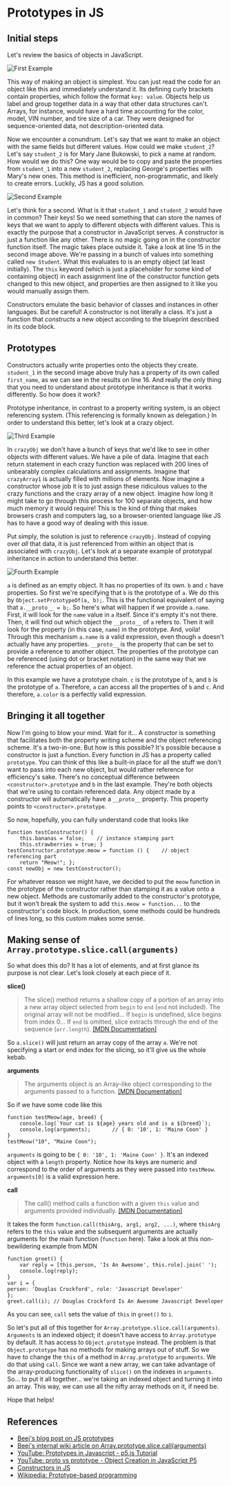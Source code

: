# Prototypes in JS

## Initial steps

Let's review the basics of objects in JavaScript.


![First Example](img/1.jpg)


This way of making an object is simplest. You can just read the code for an object like this and immediately understand it. Its defining curly brackets contain properties, which follow the format `key: value`. Objects help us label and group together data in a way that other data structures can't. Arrays, for instance, would have a hard time accounting for the color, model, VIN number, and tire size of a car. They were designed for sequence-oriented data, not description-oriented data.

Now we encounter a conundrum. Let's say that we want to make an object with the same fields but different values. How could we make `student_2`? Let's say `student_2` is for Mary Jane Bukowski, to pick a name at random. How would we do this? One way would be to copy and paste the properties from `student_1` into a new `student_2`, replacing George's properties with Mary's new ones. This method is inefficient, non-programmatic, and likely to create errors. Luckily, JS has a good solution.

![Second Example](img/2.jpg)

Let's think for a second. What is it that `student_1` and `student_2` would have in common? Their keys! So we need something that can store the names of keys that we want to apply to different objects with different values. This is exactly the purpose that a constructor in JavaScript serves. A constructor is just a function like any other. There is no magic going on in the constructor function itself. The magic takes place outside it. Take a look at line 15 in the second image above. We're passing in a bunch of values into something called `new Student`. What this evaluates to is an empty object (at least initially). The `this` keyword (which is just a placeholder for some kind of containing object) in each assignment line of the constructor function gets changed to this new object, and properties are then assigned to it like you would manually assign them.

Constructors emulate the basic behavior of classes and instances in other languages. But be careful! A constructor is not literally a class. It's just a function that *constructs* a new object according to the blueprint described in its code block.

## Prototypes

Constructors actually write properties onto the objects they create. `student_1` in the second image above truly has a property of its own called `first_name`, as we can see in the results on line 16. And really the only thing that you need to understand about prototype inheritance is that it works differently. So how does it work?

Prototype inheritance, in contrast to a property writing system, is an object referencing system. (This referencing is formally known as delegation.) In order to understand this better, let's look at a crazy object.

![Third Example](img/3.jpg)

In `crazyObj` we don't have a bunch of keys that we'd like to see in other objects with different values. We have a pile of data. Imagine that each return statement in each crazy function was replaced with 200 lines of unbearably complex calculations and assignments. Imagine that `crazyArray1` is actually filled with millions of elements. Now imagine a constructor whose job it is to just assign these ridiculous values to the crazy functions and the crazy array of a new object. Imagine how long it might take to go through this process for 100 separate objects, and how much memory it would require! This is the kind of thing that makes browsers crash and computers lag, so a browser-oriented language like JS has to have a good way of dealing with this issue.

Put simply, the solution is just to reference `crazyObj`. Instead of copying over *all* that data, it is just referenced from within an object that is associated with `crazyObj`. Let's look at a separate example of prototypal inheritance in action to understand this better.

![Fourth Example](img/4.jpg)

`a` is defined as an empty object. It has no properties of its own. `b` and `c` have properties. So first we're specifying that `b` is the prototype of `a`. We do this by `Object.setPrototypeOf(a, b);`. This is the functional equivalent of saying that `a.__proto__ = b;`. So here's what will happen if we provide `a.name`. First, it will look for the `name` value in `a` itself. Since it's empty it's not there. Then, it will find out which object the `__proto__` of `a` refers to. Then it will look for the property (in this case, `name`) in the prototype. And, voila! Through this mechanism `a.name` is a valid expression, even though `a` doesn't actually have any properties. `__proto__` is the property that can be set to provide a reference to another object. The properties of the prototype can be referenced (using dot or bracket notation) in the same way that we reference the actual properties of an object.

In this example we have a prototype chain. `c` is the prototype of `b`, and `b` is the prototype of `a`. Therefore, `a` can access all the properties of `b` and `c`. And therefore, `a.color` is a perfectly valid expression.

## Bringing it all together

Now I'm going to blow your mind. Wait for it... A constructor is something that facilitates both the property writing scheme and the object referencing scheme. It's a two-in-one. But how is this possible? It's possible because a constructor is just a function. Every function in JS has a property called `prototype`. You can think of this like a built-in place for all the stuff we don't want to pass into each new object, but would rather reference for efficiency's sake. There's no conceptual difference between `<constructor>.prototype` and `b` in the last example. They're both objects that we're using to contain referenced data. Any object made by a constructor will automatically have a `__proto__` property. This property points to `<constructor>.prototype`.

So now, hopefully, you can fully understand code that looks like

    function testConstructor() {
        this.bananas = false;    // instance stamping part
        this.strawberries = true; }
    testConstructor.prototype.meow = function () {    // object referencing part
        return "Meow!"; };
    const newObj = new testConstructor();

For whatever reason we might have, we decided to put the `meow` function in the prototype of the constructor rather than stamping it as a value onto a new object. Methods are customarily added to the constructor's prototype, but it won't break the system to add `this.meow = function...` to the constructor's code block. In production, some methods could be hundreds of lines long, so this custom makes some sense.

## Making sense of `Array.prototype.slice.call(arguments)`

So what does this do? It has a lot of elements, and at first glance its purpose is not clear. Let's look closely at each piece of it.

**slice()**
> The slice() method returns a shallow copy of a portion of an array into a new array object selected from `begin` to `end` (`end` not included). The original array will not be modified... If `begin` is undefined, slice begins from index 0... If `end` is omitted, slice extracts through the end of the sequence (`arr.length`). [[MDN Documentation]](https://developer.mozilla.org/en-US/docs/Web/JavaScript/Reference/Global_Objects/Array/slice)

So `a.slice()` will just return an array copy of the array `a`. We're not specifying a start or end index for the slicing, so it'll give us the whole kebab.

**arguments**
> The arguments object is an Array-like object corresponding to the arguments passed to a function. [[MDN Documentation]](https://developer.mozilla.org/en-US/docs/Web/JavaScript/Reference/Functions/arguments)

So if we have some code like this

    function testMeow(age, breed) {
        console.log(`Your cat is ${age} years old and is a ${breed}`);
        console.log(arguments);       // { 0: '10', 1: 'Maine Coon' }
    }
    testMeow("10", "Maine Coon");

`arguments` is going to be `{ 0: '10', 1: 'Maine Coon' }`. It's an indexed object with a `length` property. Notice how its keys are numeric and correspond to the order of arguments as they were passed into `testMeow`. `arguments[0]` is a valid expression here.

**call**
>The call() method calls a function with a given `this` value and arguments provided individually. [[MDN Documentation]](https://developer.mozilla.org/en-US/docs/Web/JavaScript/Reference/Global_Objects/Function/call)

It takes the form `function.call(thisArg, arg1, arg2, ...)`, where `thisArg` refers to the `this` value and the subsequent arguments are actually arguments for the main function (`function` here). Take a look at this non-bewildering example from MDN

    function greet() {
        var reply = [this.person, 'Is An Awesome', this.role].join(' ');
        console.log(reply);
    }
    var i = {
    person: 'Douglas Crockford', role: 'Javascript Developer'
    };
    greet.call(i); // Douglas Crockford Is An Awesome Javascript Developer

As you can see, `call` sets the value of `this` in `greet()` to `i`.

So let's put all of this together for `Array.prototype.slice.call(arguments)`. `Arguments` is an indexed object; it doesn't have access to `Array.prototype` by default. It has access to `Object.prototype` instead. The problem is that `Object.prototype` has no methods for making arrays out of stuff.  So we have to change the `this` of a method in `Array.prototype` to `arguments`. We do that using `call`. Since we want a new array, we can take advantage of the array-producing functionality of `slice()` on the indexes in `arguments`. So... to put it all together... we're taking an indexed object and turning it into an array. This way, we can use all the nifty array methods on it, if need be.

Hope that helps!

## References

* [Beej's blog post on JS prototypes](http://beej.us/blog/data/javascript-prototypes-inheritance/)
* [Beej's internal wiki article on Array.prototype.slice.call(arguments)](https://github.com/LambdaSchool/BeejWiki/wiki/Arrays,-prototypes,-slices,-calls)
* [YouTube: Prototypes in Javascript - p5.js Tutorial](https://www.youtube.com/watch?v=hS_WqkyUah8)
* [YouTube: proto vs prototype - Object Creation in JavaScript P5](https://www.youtube.com/watch?v=DqGwxR_0d1M)
* [Constructors in JS](http://adripofjavascript.com/blog/drips/constructors-in-javascript.html)
* [Wikipedia: Prototype-based programming](https://en.wikipedia.org/wiki/Prototype-based_programming)
